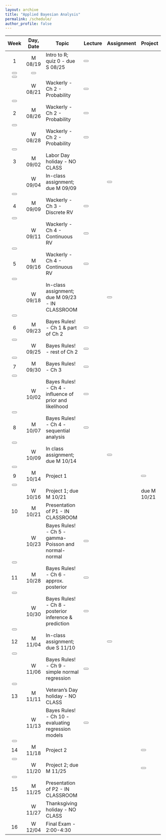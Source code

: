 ```yaml
---
layout: archive
title: "Applied Bayesian Analysis"
permalink: /schedule/
author_profile: false
---
```


<head>
<link rel="stylesheet" href="https://cdn.jsdelivr.net/npm/bootstrap@5.0.2/dist/css/bootstrap.min.css">
<link rel="stylesheet" href="https://cdn.jsdelivr.net/npm/bootstrap-icons@1.5.0/font/bootstrap-icons.css">
</head>

| Week | Day, Date | Topic                                                   | Lecture | Assignment | Project |
|:----:|:---------:|---------------------------------------------------------|---------|------------|---------|
|   1  |  M 08/19  | Intro to R; quiz 0 - due S 08/25                        | [<button type="submit" class="btn btn-primary"><span class="bi-journal-text"></span></button>](https://github.com/samanthaseals/STA6349/blob/main/files/1-Fa24/qmd/W01-L1-intro-to-R-and-Quarto.qmd)
[<button type="submit" class="btn btn-secondary"><span class="bi-code-square"></span></button><br>](link)        |  [<button type="submit" class="btn btn-primary"><span class="bi-journal-text"></span></button>](link)
[<button type="submit" class="btn btn-secondary"><span class="bi-code-square"></span></button><br>](link)          |         |
|      |  W 08/21  | Wackerly - Ch 2 - Probability                           | [<button type="submit" class="btn btn-primary"><span class="bi-journal-text"></span></button>](link)
[<button type="submit" class="btn btn-secondary"><span class="bi-code-square"></span></button><br>](link)        |            |         |
|   2  |  M 08/26  | Wackerly - Ch 2 - Probability                           | [<button type="submit" class="btn btn-primary"><span class="bi-journal-text"></span></button>](link)
[<button type="submit" class="btn btn-secondary"><span class="bi-code-square"></span></button><br>](link)        |            |         |
|      |  W 08/28  | Wackerly - Ch 2 - Probability                           | [<button type="submit" class="btn btn-primary"><span class="bi-journal-text"></span></button>](link)
[<button type="submit" class="btn btn-secondary"><span class="bi-code-square"></span></button><br>](link) |            |         |
|   3  |  M 09/02  | Labor Day holiday - NO CLASS                            |         |            |         |
|      |  W 09/04  | In-class assignment; due M 09/09                        |         | [<button type="submit" class="btn btn-primary"><span class="bi-journal-text"></span></button>](link)
[<button type="submit" class="btn btn-secondary"><span class="bi-code-square"></span></button><br>](link) |         |
|   4  |  M 09/09  | Wackerly - Ch 3 - Discrete RV                           | [<button type="submit" class="btn btn-primary"><span class="bi-journal-text"></span></button>](link)
[<button type="submit" class="btn btn-secondary"><span class="bi-code-square"></span></button><br>](link) |            |         |
|      |  W 09/11  | Wackerly - Ch 4 - Continuous RV                         | [<button type="submit" class="btn btn-primary"><span class="bi-journal-text"></span></button>](link)
[<button type="submit" class="btn btn-secondary"><span class="bi-code-square"></span></button><br>](link) |            |         |
|   5  |  M 09/16  | Wackerly - Ch 4 - Continuous RV                         | [<button type="submit" class="btn btn-primary"><span class="bi-journal-text"></span></button>](link)
[<button type="submit" class="btn btn-secondary"><span class="bi-code-square"></span></button><br>](link) |            |         |
|      |  W 09/18  | In-class assignment; due M 09/23 - IN CLASSROOM         |         | [<button type="submit" class="btn btn-primary"><span class="bi-journal-text"></span></button>](link)
[<button type="submit" class="btn btn-secondary"><span class="bi-code-square"></span></button><br>](link) |         |
|   6  |  M 09/23  | Bayes Rules! - Ch 1 & part of Ch 2                      | [<button type="submit" class="btn btn-primary"><span class="bi-journal-text"></span></button>](link)
[<button type="submit" class="btn btn-secondary"><span class="bi-code-square"></span></button><br>](link)        |            |         |
|      |  W 09/25  | Bayes Rules! - rest of Ch 2                             | [<button type="submit" class="btn btn-primary"><span class="bi-journal-text"></span></button>](link)
[<button type="submit" class="btn btn-secondary"><span class="bi-code-square"></span></button><br>](link)        |            |         |
|   7  |  M 09/30  | Bayes Rules! - Ch 3                                     | [<button type="submit" class="btn btn-primary"><span class="bi-journal-text"></span></button>](link)
[<button type="submit" class="btn btn-secondary"><span class="bi-code-square"></span></button><br>](link)        |            |         |
|      |  W 10/02  | Bayes Rules! - Ch 4 - influence of prior and likelihood | [<button type="submit" class="btn btn-primary"><span class="bi-journal-text"></span></button>](link)
[<button type="submit" class="btn btn-secondary"><span class="bi-code-square"></span></button><br>](link)        |            |         |
|   8  |  M 10/07  | Bayes Rules! - Ch 4 - sequential analysis               |[<button type="submit" class="btn btn-primary"><span class="bi-journal-text"></span></button>](link)
[<button type="submit" class="btn btn-secondary"><span class="bi-code-square"></span></button><br>](link)         |            |         |
|      |  W 10/09  | In class assignment; due M 10/14                        |         | [<button type="submit" class="btn btn-primary"><span class="bi-journal-text"></span></button>](link)
[<button type="submit" class="btn btn-secondary"><span class="bi-code-square"></span></button><br>](link) |         |
|   9  |  M 10/14  | Project 1                                               |         |            | [<button type="submit" class="btn btn-primary"><span class="bi-journal-text"></span></button>](link)
[<button type="submit" class="btn btn-secondary"><span class="bi-code-square"></span></button><br>](link)        |
|      |  W 10/16  | Project 1; due M 10/21                                  |         |            | due M 10/21        |
|  10  |  M 10/21  | Presentation of P1 - IN CLASSROOM                       |         |            |         |
|      |  W 10/23  | Bayes Rules! - Ch 5 - gamma-Poisson and normal-normal   | [<button type="submit" class="btn btn-primary"><span class="bi-journal-text"></span></button>](link)
[<button type="submit" class="btn btn-secondary"><span class="bi-code-square"></span></button><br>](link) |            |         |
|  11  |  M 10/28  | Bayes Rules! - Ch 6 - approx. posterior                 | [<button type="submit" class="btn btn-primary"><span class="bi-journal-text"></span></button>](link)
[<button type="submit" class="btn btn-secondary"><span class="bi-code-square"></span></button><br>](link) |            |         |
|      |  W 10/30  | Bayes Rules! - Ch 8 - posterior inference & prediction  | [<button type="submit" class="btn btn-primary"><span class="bi-journal-text"></span></button>](link)
[<button type="submit" class="btn btn-secondary"><span class="bi-code-square"></span></button><br>](link) |            |         |
|  12  |  M 11/04  | In-class assignment; due S 11/10                        | | [<button type="submit" class="btn btn-primary"><span class="bi-journal-text"></span></button>](link)
[<button type="submit" class="btn btn-secondary"><span class="bi-code-square"></span></button><br>](link) |         |
|      |  W 11/06  | Bayes Rules! - Ch 9 - simple normal regression          | [<button type="submit" class="btn btn-primary"><span class="bi-journal-text"></span></button>](link)
[<button type="submit" class="btn btn-secondary"><span class="bi-code-square"></span></button><br>](link) |            |         |
|  13  |  M 11/11  | Veteran’s Day holiday - NO CLASS                        |         |            |         |
|      |  W 11/13  | Bayes Rules! - Ch 10 - evaluating regression models     | [<button type="submit" class="btn btn-primary"><span class="bi-journal-text"></span></button>](link)
[<button type="submit" class="btn btn-secondary"><span class="bi-code-square"></span></button><br>](link)  |            |         |
|  14  |  M 11/18  | Project 2  |         |            | [<button type="submit" class="btn btn-primary"><span class="bi-journal-text"></span></button>](link)
[<button type="submit" class="btn btn-secondary"><span class="bi-code-square"></span></button><br>](link) |
|      |  W 11/20  | Project 2; due M 11/25                                  |         |            | [<button type="submit" class="btn btn-primary"><span class="bi-journal-text"></span></button>](link)
[<button type="submit" class="btn btn-secondary"><span class="bi-code-square"></span></button><br>](link)|
|  15  |  M 11/25  | Presentation of P2 - IN CLASSROOM                       |         |            |         |
|      |  W 11/27  | Thanksgiving holiday - NO CLASS                         |         |            |         |
|  16  |  W 12/04  | Final Exam - 2:00-4:30                                  |         |            |         |




